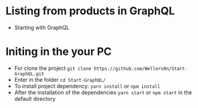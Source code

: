 # Listing from products in GraphQL

  - Starting with GraphQL
  
# Initing in the your PC

- For clone the project `git clone https://github.com/Wellers0n/Start-GraphQL.git`
- Enter in the folder `cd Start-GraphQL/`
- To install project dependency: `yarn install` or `npm install`
- After the installation of the dependencies `yarn start` or `npm start` in the default directory
